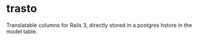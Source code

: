 trasto
======

Translatable columns for Rails 3, directly stored in a postgres hstore in the model table.